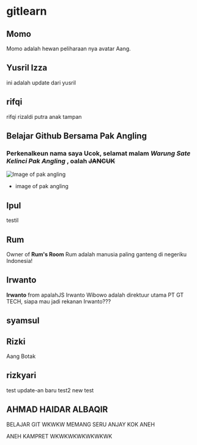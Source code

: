 # gitlearn

## Momo

Momo adalah hewan peliharaan nya avatar Aang.

## Yusril Izza

ini adalah update dari yusril

## rifqi

rifqi rizaldi putra anak tampan

## Belajar Github Bersama Pak Angling

### Perkenalkeun nama saya **Ucok**, selamat malam _Warung Sate Kelinci Pak Angling_ , oalah ~~JANCUK~~

![Image of pak angling](https://scontent-sin2-1.xx.fbcdn.net/v/t1.0-9/49846476_753199745049226_8979172943867150336_n.jpg?_nc_cat=106&_nc_oc=AQmU305ZrJY_LlTQO79lhGSGlYo2lsyRciaFZ14HzY-WzHNHXpvTD2wR-P-pfWwvl9g&_nc_ht=scontent-sin2-1.xx&oh=3be5f9af8de56cf74ee82bb8b10f44e2&oe=5E1758F7)

- image of pak angling

## Ipul

testil

## Rum

Owner of **Rum's Room**
Rum adalah manusia paling ganteng di negeriku Indonesia!

## Irwanto

**Irwanto** from apalahJS
Irwanto Wibowo adalah direktuur utama PT GT TECH,
siapa mau jadi rekanan Irwanto???

## syamsul

## Rizki

Aang Botak

## rizkyari

test
update-an baru
test2
new test


## AHMAD HAIDAR ALBAQIR

BELAJAR GIT
WKWKW
MEMANG SERU
ANJAY
KOK ANEH

ANEH KAMPRET WKWKWKWKWKWKWK